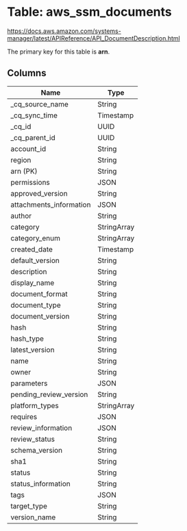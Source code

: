 # Table: aws_ssm_documents

https://docs.aws.amazon.com/systems-manager/latest/APIReference/API_DocumentDescription.html

The primary key for this table is **arn**.


## Columns
| Name          | Type          |
| ------------- | ------------- |
|_cq_source_name|String|
|_cq_sync_time|Timestamp|
|_cq_id|UUID|
|_cq_parent_id|UUID|
|account_id|String|
|region|String|
|arn (PK)|String|
|permissions|JSON|
|approved_version|String|
|attachments_information|JSON|
|author|String|
|category|StringArray|
|category_enum|StringArray|
|created_date|Timestamp|
|default_version|String|
|description|String|
|display_name|String|
|document_format|String|
|document_type|String|
|document_version|String|
|hash|String|
|hash_type|String|
|latest_version|String|
|name|String|
|owner|String|
|parameters|JSON|
|pending_review_version|String|
|platform_types|StringArray|
|requires|JSON|
|review_information|JSON|
|review_status|String|
|schema_version|String|
|sha1|String|
|status|String|
|status_information|String|
|tags|JSON|
|target_type|String|
|version_name|String|